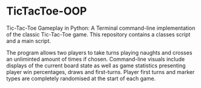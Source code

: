 # TicTacToe-OOP

Tic-Tac-Toe Gameplay in Python: A Terminal command-line implementation of the classic Tic-Tac-Toe game. This repository contains a classes script and a main script. 

The program allows two players to take turns playing naughts and crosses an unliminted amount of times if chosen. Command-line visuals include displays of the current board state as well as game statistics presenting player win percentages, draws and first-turns. Player first turns and marker types are completely randomised at the start of each game.

